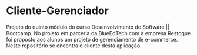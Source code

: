 # Cliente-Gerenciador
Projeto do quinto módulo do curso Desenvolvimento de Software || Bootcamp. No projeto em parceria da BlueEdTech com a empresa Restoque foi proposto aos alunos um projeto de gerenciamento de e-commerce. Neste repositório se encontra o cliente desta aplicação.
